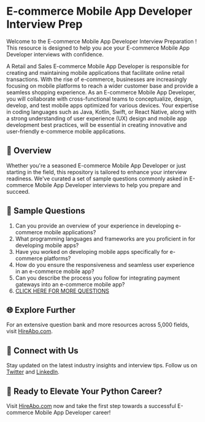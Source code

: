 # E-commerce Mobile App Developer Interview Prep

Welcome to the E-commerce Mobile App Developer Interview Preparation ! This resource is designed to help you ace your E-commerce Mobile App Developer interviews with confidence.

A Retail and Sales E-commerce Mobile App Developer is responsible for creating and maintaining mobile applications that facilitate online retail transactions. With the rise of e-commerce, businesses are increasingly focusing on mobile platforms to reach a wider customer base and provide a seamless shopping experience. As an E-commerce Mobile App Developer, you will collaborate with cross-functional teams to conceptualize, design, develop, and test mobile apps optimized for various devices. Your expertise in coding languages such as Java, Kotlin, Swift, or React Native, along with a strong understanding of user experience (UX) design and mobile app development best practices, will be essential in creating innovative and user-friendly e-commerce mobile applications.

## 🚀 Overview

Whether you're a seasoned E-commerce Mobile App Developer or just starting in the field, this repository is tailored to enhance your interview readiness. We've curated a set of sample questions commonly asked in E-commerce Mobile App Developer interviews to help you prepare and succeed.

## 📝 Sample Questions

1. Can you provide an overview of your experience in developing e-commerce mobile applications?
2. What programming languages and frameworks are you proficient in for developing mobile apps?
3. Have you worked on developing mobile apps specifically for e-commerce platforms?
4. How do you ensure the responsiveness and seamless user experience in an e-commerce mobile app?
5. Can you describe the process you follow for integrating payment gateways into an e-commerce mobile app?
6. [CLICK HERE FOR MORE QUESTIONS](https://hireabo.com/job/22_2_25/Ecommerce%20Mobile%20App%20Developer)

## 🌐 Explore Further

For an extensive question bank and more resources across 5,000 fields, visit [HireAbo.com](https://www.hireabo.com).

## 📱 Connect with Us

Stay updated on the latest industry insights and interview tips. Follow us on [Twitter](https://twitter.com/hireabo) and [LinkedIn](https://www.linkedin.com/in/hire-abo-3609972a8/).

## 🚀 Ready to Elevate Your Python Career?

Visit [HireAbo.com](https://www.hireabo.com) now and take the first step towards a successful E-commerce Mobile App Developer career!